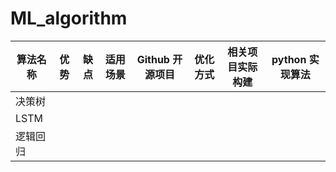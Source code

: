 # ML_algorithm

|算法名称|优势|缺点|适用场景|Github 开源项目|优化方式|相关项目实际构建|python 实现算法|
|---|---|---|---|---|---|---|---|
|决策树|||||||
|LSTM|||||||
|逻辑回归|||||||
